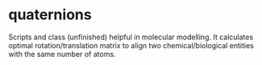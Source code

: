 # quaternions
Scripts and class (unfinished) helpful in molecular modelling. It calculates optimal rotation/translation matrix to align two chemical/biological entities with the same number of atoms.
